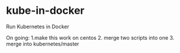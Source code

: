 # kube-in-docker
Run Kubernetes in Docker

On going:
1.make this work on centos
2. merge two scripts into one
3. merge into kubernetes/master
